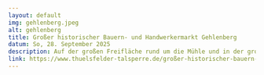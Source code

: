 ```yaml
---
layout: default
img: gehlenberg.jpeg
alt: gehlenberg
title: Großer historischer Bauern- und Handwerkermarkt Gehlenberg
datum: So, 28. September 2025
description: Auf der großen Freifläche rund um die Mühle und in der großen Halle werden zahlreiche Aussteller ihre selbst gefertigten Produkte anbieten.
link: https://www.thuelsfelder-talsperre.de/großer-historischer-bauern--und-handwerkermarkt-282451
---
```

